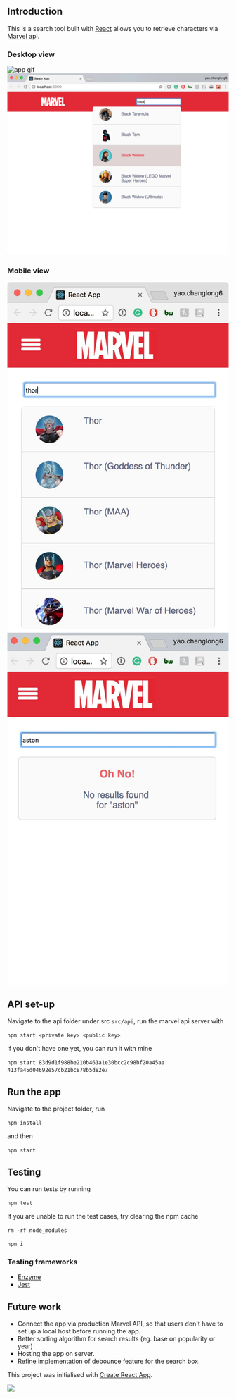 

## Introduction

This is a search tool built with [React](https://react.org) allows you to retrieve characters via [Marvel api](https://developer.marvel.com/docs#!/public/getCreatorCollection_get_0).

### Desktop view
![app gif](https://raw.githubusercontent.com/astonyao/marvel/master/screenshots/marvel-1.gif)
![Desktop-1](https://raw.githubusercontent.com/astonyao/marvel/master/screenshots/desktop-1.jpg)

### Mobile view
![mobile-1](https://raw.githubusercontent.com/astonyao/marvel/master/screenshots/mobile-1.jpg)
![mobile-2](https://raw.githubusercontent.com/astonyao/marvel/master/screenshots/mobile-2.jpg)



## API set-up
Navigate to the api folder under src ```src/api```, run the marvel api server with

``` npm start <private key> <public key> ```

if you don't have one yet, you can run it with mine

``` npm start 83d9d1f988be210b461a1e30bcc2c98bf20a45aa 413fa45d04692e57cb21bc878b5d82e7 ```



## Run the app
Navigate to the project folder, run

``` npm install ```

and then

``` npm start ```



## Testing

You can run tests by running

``` npm test ```

If you are unable to run the test cases, try clearing the npm cache 

``` rm -rf node_modules ```

``` npm i ```

### Testing frameworks
* [Enzyme](https://github.com/airbnb/enzyme)
* [Jest](https://facebook.github.io/jest/)



## Future work
* Connect the app via production Marvel API, so that users don't have to set up a local host before running the app.
* Better sorting algorithm for search results (eg. base on popularity or year)
* Hosting the app on server.
* Refine implementation of debounce feature for the search box.


This project was initialised with [Create React App](https://github.com/facebookincubator/create-react-app).

![](https://media.giphy.com/media/pAUg2l9WEV3QA/giphy.gif)